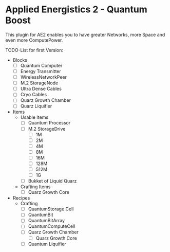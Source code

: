 Applied Energistics 2 - Quantum Boost
=======

This plugin for AE2 enables you to have greater Networks, more Space and even more ComputePower.

TODO-List for first Version:

- Blocks
    - [ ] Quantum Computer
    - [ ] Energy Transmitter
    - [ ] WirelessNetworkPeer
    - [ ] M.2 StorageNode
    - [ ] Ultra Dense Cables
    - [ ] Cryo Cables
    - [ ] Quarz Growth Chamber
    - [ ] Quarz Liquifier
- Items
    - Usable Items
        - [ ] Quantum Processor
        - [ ] M.2 StorageDrive
            - [ ] 1M
            - [ ] 2M
            - [ ] 4M
            - [ ] 8M
            - [ ] 16M
            - [ ] 128M
            - [ ] 512M
            - [ ] 1G
        - [ ] Bukket of Liquid Quarz
    - Crafting Items
        - [ ] Quarz Growth Core
- Recipes
    - Crafting
        - [ ] QuantumStorage Cell
        - [ ] QuantumBit
        - [ ] QuantumBitArray
        - [ ] QuantumComputeCell
        - [ ] Quarz Growth Chamber
            - [ ] Quarz Growth Core
        - [ ] Quantum Liquifier
